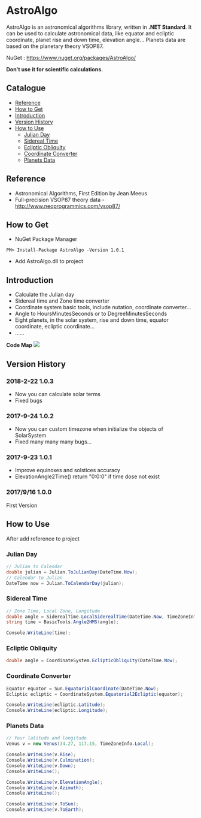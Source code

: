 # AstroAlgo
AstroAlgo is an astronomical algorithms library, written in __.NET Standard__. It can be used to calculate astronomical data, like equator and ecliptic coordinate, planet rise and down time, elevation angle... Planets data are based on the planetary theory VSOP87.

NuGet : https://www.nuget.org/packages/AstroAlgo/

__Don't use it for scientific calculations.__

## Catalogue
- [Reference](#reference)
- [How to Get](#how-to-get)
- [Introduction](#introduction)
- [Version History](#version-history)
- [How to Use](#how-to-use)
  - [Julian Day](#julian-day)
  - [Sidereal Time](#sidereal-time)
  - [Ecliptic Obliquity](#ecliptic-obliquity)
  - [Coordinate Converter](#coordinate-converter)
  - [Planets Data](#planets-data)

## Reference
* Astronomical Algorithms, First Edition by Jean Meeus
* Full-precision VSOP87 theory data - http://www.neoprogrammics.com/vsop87/

## How to Get
* NuGet Package Manager
```
PM> Install-Package AstroAlgo -Version 1.0.1
```
* Add AstroAlgo.dll to project

## Introduction
* Calculate the Julian day
* Sidereal time and Zone time converter
* Coordinate system basic tools, include nutation, coordinate converter...
* Angle to HoursMinutesSeconds or to DegreeMinutesSeconds
* Eight planets, in the solar system, rise and down time, equator coordinate, ecliptic coordinate...
* ......

__Code Map__
![](https://github.com/ZhangGaoxing/AstroAlgo/blob/master/Doc/class.png)

## Version History
### 2018-2-22 1.0.3 
* Now you can calculate solar terms
* Fixed bugs
### 2017-9-24 1.0.2 
* Now you can custom timezone when initialize the objects of SolarSystem
* Fixed many many many bugs...
### 2017-9-23 1.0.1 
* Improve equinoxes and solstices accuracy 
* ElevationAngle2Time() return "0:0:0" if time dose not exist
### 2017/9/16 1.0.0
First Version

## How to Use
After add reference to project
### Julian Day
```C#
// Julian to Calendar
double julian = Julian.ToJulianDay(DateTime.Now);
// Calendar to Julian
DateTime now = Julian.ToCalendarDay(julian);
```
### Sidereal Time
```C#
// Zone Time, Local Zone, Longitude
double angle = SiderealTime.LocalSiderealTime(DateTime.Now, TimeZoneInfo.Local, 117.18);
string time = BasicTools.Angle2HMS(angle);

Console.WriteLine(time);
```
### Ecliptic Obliquity
```C#
double angle = CoordinateSystem.EclipticObliquity(DateTime.Now);
```
### Coordinate Converter
```C#
Equator equator = Sun.EquatorialCoordinate(DateTime.Now);
Ecliptic ecliptic = CoordinateSystem.Equatorial2Ecliptic(equator);

Console.WriteLine(ecliptic.Latitude);
Console.WriteLine(ecliptic.Longitude);
```
### Planets Data
```C#
// Your latitude and longitude
Venus v = new Venus(34.27, 117.15, TimeZoneInfo.Local);

Console.WriteLine(v.Rise);
Console.WriteLine(v.Culmination);
Console.WriteLine(v.Down);
Console.WriteLine();

Console.WriteLine(v.ElevationAngle);
Console.WriteLine(v.Azimuth);
Console.WriteLine();

Console.WriteLine(v.ToSun);
Console.WriteLine(v.ToEarth);
```
